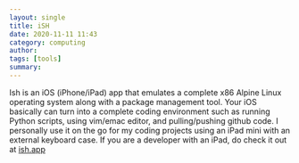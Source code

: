 ```yaml
---
layout: single
title: iSH 
date: 2020-11-11 11:43
category: computing 
author: 
tags: [tools]
summary: 
---
```


Ish is an iOS (iPhone/iPad) app that emulates a complete x86 Alpine Linux operating system along with a package management tool. Your iOS basically can turn into a complete coding environment such as running Python scripts, using vim/emac editor, and pulling/pushing github code. I personally use it on the go for my coding projects using an iPad mini with an external keyboard case. If you are a developer with an iPad, do check it out at [ish.app](https://ish.app/)